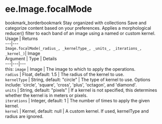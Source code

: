  
#  ee.Image.focalMode
bookmark_borderbookmark Stay organized with collections  Save and categorize content based on your preferences.
Applies a morphological reducer() filter to each band of an image using a named or custom kernel.
Usage | Returns  
---|---  
`Image.focalMode(_radius_, _kernelType_, _units_, _iterations_, _kernel_)`|  Image  
Argument | Type | Details  
---|---|---  
this: `image` | Image | The image to which to apply the operations.  
`radius` | Float, default: 1.5 | The radius of the kernel to use.  
`kernelType` | String, default: "circle" | The type of kernel to use. Options include: 'circle', 'square', 'cross', 'plus', 'octagon', and 'diamond'.  
`units` | String, default: "pixels" | If a kernel is not specified, this determines whether the kernel is in meters or pixels.  
`iterations` | Integer, default: 1 | The number of times to apply the given kernel.  
`kernel` | Kernel, default: null | A custom kernel. If used, kernelType and radius are ignored.  
